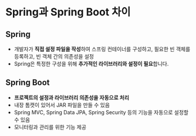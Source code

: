 # Spring과 Spring Boot 차이
## Spring
- 개발자가 **직접 설정 파일을 작성**하여 스프링 컨테이너를 구성하고, 필요한 빈 객체를 등록하고, 빈 객체 간의 의존성을 설정
- Spring은 특정한 구성을 위해 **추가적인 라이브러리와 설정이 필요**합니다.

## Spring Boot
- **프로젝트의 설정과 라이브러리 의존성을 자동으로 처리**
- 내장 톰캣이 있어서 JAR 파일을 만들 수 있음
- Spring MVC, Spring Data JPA, Spring Security 등의 기능을 자동으로 설정할 수 있음
- 모니터링과 관리를 위한 기능 제공